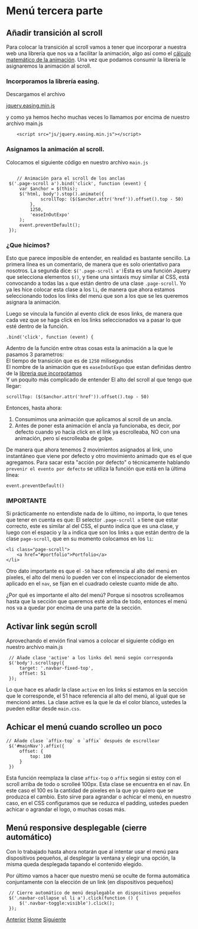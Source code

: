 # Menú tercera parte

## Añadir transición al scroll 
Para colocar la transición al scroll vamos a tener que incorporar a nuestra web una librería que nos va a facilitar la animación, algo así como el <a target="_blank" href="http://easings.net/es">cálculo matemático de la animación</a>. Una vez que podamos consumir la librería le asignaremos la animación al scroll.

### Incorporamos la librería easing.

Descargamos el archivo

<a target="_blank" href="https://fgarciajulia.github.io/mi_primera_pagina/jquery.easing.min.js">jquery.easing.min.js</a>


y como ya hemos hecho muchas veces lo llamamos por encima de nuestro archivo main.js
```
    <script src="js/jquery.easing.min.js"></script>
```

### Asignamos la animación al scroll.

Colocamos el siguiente código en nuestro archivo `main.js`

```

    // Animación para el scroll de los anclas
 $('.page-scroll a').bind('click', function (event) {
     var $anchor = $(this);
     $('html, body').stop().animate({
             scrollTop: ($($anchor.attr('href')).offset().top - 50)
         },
         1250,
         'easeInOutExpo'
     );
     event.preventDefault();
 });
```

### ¿Que hicimos?
Esto que parece imposible de entender, en realidad es bastante sencillo.
La primera línea es un comentario, de manera que es solo orientativo para nosotros.
La segunda dice:
`$('.page-scroll a')`Esta es una función Jquery que selecciona elementos `$()`, y tiene una sintaxis muy similar al CSS, está convocando a todas las  `a` que están dentro de una clase `.page-scroll`. Yo ya les hice colocar esta clase a los `li`, de manera que ahora estamos seleccionando todos los links del menú que son a los que se les queremos asignara la animación.

Luego se vincula la función al evento click de esos links, de manera que cada vez que se haga click en los links seleccionados va a pasar lo que esté dentro de la función.
```
.bind('click', function (event) {
```
Adentro de la función entre otras cosas esta la animación a la que le pasamos 3 parametros:<br />
El tiempo de transición que es de `1250` milisegundos<br />
El nombre de la animación que es `easeInOutExpo` que estan definidas dentro de la <a target="_blank" href="http://easings.net/es"> libreria que incorpotamos</a><br />
Y un poquito más complicado de entender El alto del scroll al que tengo que llegar: 
```
scrollTop: ($($anchor.attr('href')).offset().top - 50)
```

Entonces, hasta ahora:
1. Consumimos una animación que aplicamos al scroll de un ancla.
2. Antes de poner esta animación el ancla ya funcionaba, es decir, por defecto cuando yo hacía click en el link ya escrolleaba, NO con una animación, pero sí escrolleaba de golpe.

De manera que ahora tenemos 2 movimientos asignados al link, uno instantáneo que viene por defecto y otro movimiento animado que es el que  agregamos.
Para sacar esta "acción por defecto" o técnicamente hablando `prevenir el evento por defecto` se utiliza la función que está en la última línea:

`event.preventDefault()`

### IMPORTANTE

Si prácticamente no entendiste nada de lo último, no importa, lo que tenes que tener en cuenta es que:
El selector `.page-scroll a` tiene que estar correcto, este es similar al del CSS, el punto indica que es una clase, y luego con el espacio y la `a` indica que son los links `a` que están dentro de la clase `page-scroll`, que en su momento colocamos en los `li`:
```
<li class="page-scroll">
    <a href="#portfolio">Portfolio</a>
</li> 
```
Otro dato importante es que el `-50` hace referencia al alto del menú en píxeles, el alto del menú lo pueden ver con el inspeccionador de elementos aplicado en el `nav`, se fijan en el cuadrado celeste cuanto mide de alto.

¿Por qué es importante el alto del menú? Porque si nosotros scrolleamos hasta que la sección que queremos esté arriba de todo, entonces el menú nos va a quedar por encima de una parte de la sección.
 
## Activar link según scroll

Aprovechando el envión final vamos a colocar el siguiente código en nuestro archivo main.js

```
 // Añade clase 'active' a los links del menú según corresponda
 $('body').scrollspy({
     target: '.navbar-fixed-top',
     offset: 51
 });
```

Lo que hace es añadir la clase `active` en los links si estamos en la sección que le corresponde, el 51 hace referencia al alto del menú, al igual que se mencionó antes. 
La clase active es la que le da el color blanco, ustedes la pueden editar desde `main.css`.

##  Achicar el menú cuando scrolleo un poco

```
// Añade clase `affix-top` o `affix` después de escrollear
 $('#mainNav').affix({
     offset: {
         top: 100
     }
 })
```

Esta función reemplaza la clase `affix-top` o `affix` según si estoy con el scroll arriba de todo o scrolleé 100px. Esta clase se encuentra en el nav.
En este caso el 100 es la cantidad de pixeles en la que yo quiero que se produzca el cambio. Esto sirve para agrandar o achicar el menú, en nuestro caso, en el CSS configuramos que se reduzca el padding, ustedes pueden achicar o agrandar el logo, o muchas cosas más. 

## Menú responsive desplegable (cierre automático)

Con lo trabajado hasta ahora notarán que al intentar usar el menú para dispositivos pequeños, al desplegar la ventana y elegir una opción, la misma queda desplegada tapando el contenido elegido. 

Por último vamos a hacer que nuestro menú se oculte de forma automática conjuntamente con la elección de un link (en dispositivos pequeños)

```
 // Cierre automático de menú desplegable en dispositivos pequeños 
 $('.navbar-collapse ul li a').click(function () {
     $('.navbar-toggle:visible').click();
 });
```

<div class="Grid">
    <a href="https://fgarciajulia.github.io/mi_primera_pagina/menu-segunda-parte" class="my-btn anterior">Anterior</a>
    <a href="https://fgarciajulia.github.io/mi_primera_pagina" class="my-btn home">Home</a>
    <a href="https://fgarciajulia.github.io/mi_primera_pagina/" class="my-btn siguiente">Siguiente</a>
</div>